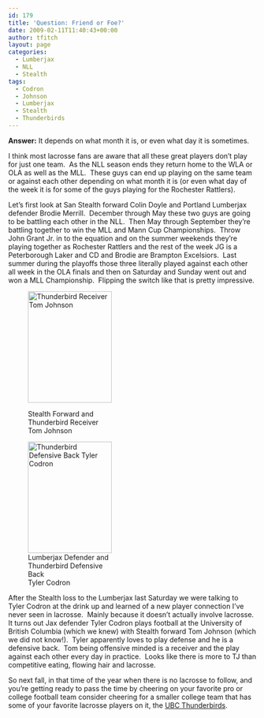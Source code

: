 ```yaml
---
id: 179
title: 'Question: Friend or Foe?'
date: 2009-02-11T11:40:43+00:00
author: tfitch
layout: page
categories:
  - Lumberjax
  - NLL
  - Stealth
tags:
  - Codron
  - Johnson
  - Lumberjax
  - Stealth
  - Thunderbirds
---
```

**Answer:** It depends on what month it is, or even what day it is sometimes.

I think most lacrosse fans are aware that all these great players don&#8217;t play for just one team.  As the NLL season ends they return home to the WLA or OLA as well as the MLL.  These guys can end up playing on the same team or against each other depending on what month it is (or even what day of the week it is for some of the guys playing for the Rochester Rattlers).

Let&#8217;s first look at San Stealth forward Colin Doyle and Portland Lumberjax defender Brodie Merrill.  December through May these two guys are going to be battling each other in the NLL.  Then May through September they&#8217;re battling together to win the MLL and Mann Cup Championships.  Throw John Grant Jr. in to the equation and on the summer weekends they&#8217;re playing together as Rochester Rattlers and the rest of the week JG is a Peterborough Laker and CD and Brodie are Brampton Excelsiors.  Last summer during the playoffs those three literally played against each other all week in the OLA finals and then on Saturday and Sunday went out and won a MLL Championship.  Flipping the switch like that is pretty impressive.<figure id="attachment_181" aria-describedby="caption-attachment-181" style="width: 170px" class="wp-caption alignleft">

[<img class="size-medium wp-image-181" title="tj_football" src="http://thestealthdragon.com/wp-content/uploads/2009/02/tj_football.jpg" alt="Thunderbird Receiver Tom Johnson" width="170" height="226" />](http://thestealthdragon.com/wp-content/uploads/2009/02/tj_football.jpg)<figcaption id="caption-attachment-181" class="wp-caption-text">Stealth Forward and  
Thunderbird Receiver  
Tom Johnson</figcaption></figure> <figure id="attachment_180" aria-describedby="caption-attachment-180" style="width: 170px" class="wp-caption alignright">[<img class="size-medium wp-image-180" title="codron_football" src="http://thestealthdragon.com/wp-content/uploads/2009/02/codron_football.jpg" alt="Thunderbird Defensive Back Tyler Codron" width="170" height="226" />](http://thestealthdragon.com/wp-content/uploads/2009/02/codron_football.jpg)<figcaption id="caption-attachment-180" class="wp-caption-text">Lumberjax Defender and  
Thunderbird Defensive Back  
Tyler Codron</figcaption></figure> 

After the Stealth loss to the Lumberjax last Saturday we were talking to Tyler Codron at the drink up and learned of a new player connection I&#8217;ve never seen in lacrosse.  Mainly because it doesn&#8217;t actually involve lacrosse.  It turns out Jax defender Tyler Codron plays football at the University of British Columbia (which we knew) with Stealth forward Tom Johnson (which we did not know!).  Tyler apparently loves to play defense and he is a defensive back.  Tom being offensive minded is a receiver and the play against each other every day in practice.  Looks like there is more to TJ than competitive eating, flowing hair and lacrosse.

So next fall, in that time of the year when there is no lacrosse to follow, and you&#8217;re getting ready to pass the time by cheering on your favorite pro or college football team consider cheering for a smaller college team that has some of your favorite lacrosse players on it, the <a href="http://www.gothunderbirds.ca/sports_team.asp?id=8" target="_blank" rel="noopener noreferrer">UBC Thunderbirds</a>.
